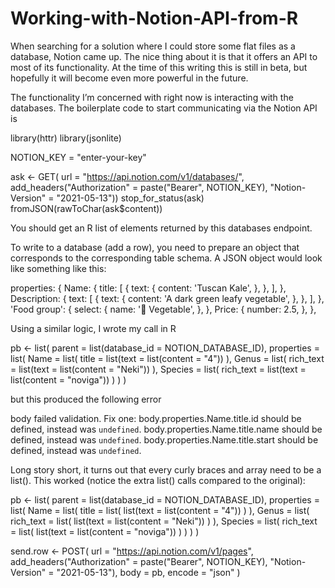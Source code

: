 # Working-with-Notion-API-from-R

When searching for a solution where I could store some flat files as a database, Notion came up. The nice thing about it is that it offers an API to most of its functionality. At the time of this writing this is still in beta, but hopefully it will become even more powerful in the future.

The functionality I’m concerned with right now is interacting with the databases. The boilerplate code to start communicating via the Notion API is

library(httr)
library(jsonlite)

NOTION_KEY = "enter-your-key"

ask <- GET(
  url = "https://api.notion.com/v1/databases/",
  add_headers("Authorization" = paste("Bearer", NOTION_KEY),
              "Notion-Version" = "2021-05-13"))
stop_for_status(ask)
fromJSON(rawToChar(ask$content))

You should get an R list of elements returned by this databases endpoint.

To write to a database (add a row), you need to prepare an object that corresponds to the corresponding table schema. A JSON object would look like something like this:

properties: {
      Name: {
        title: [
          {
            text: {
              content: 'Tuscan Kale',
            },
          },
        ],
      },
      Description: {
        text: [
          {
            text: {
              content: 'A dark green leafy vegetable',
            },
          },
        ],
      },
      'Food group': {
        select: {
          name: '🥦 Vegetable',
        },
      },
      Price: {
        number: 2.5,
      },
    },

Using a similar logic, I wrote my call in R

pb <- list(
  parent = list(database_id = NOTION_DATABASE_ID),
  properties = list(
    Name = list(
      title = list(text = list(content = "4"))
    ),
    Genus = list(
      rich_text = list(text = list(content = "Neki"))
    ),
    Species = list(
      rich_text = list(text = list(content = "noviga"))
    )
  )
)

but this produced the following error

body failed validation. Fix one: body.properties.Name.title.id should be defined, instead was `undefined`.
body.properties.Name.title.name should be defined, instead was `undefined`.
body.properties.Name.title.start should be defined, instead was `undefined`.

Long story short, it turns out that every curly braces and array need to be a list(). This worked (notice the extra list() calls compared to the original):

pb <- list(
  parent = list(database_id = NOTION_DATABASE_ID),
  properties = list(
    Name = list(
      title = list(
        list(text = list(content = "4"))
      )
    ),
    Genus = list(
      rich_text = list(
        list(text = list(content = "Neki"))
      )
    ),
    Species = list(
      rich_text = list(
        list(text = list(content = "noviga"))
      )
    )
  )
)

send.row <- POST(
  url = "https://api.notion.com/v1/pages",
  add_headers("Authorization" = paste("Bearer", NOTION_KEY),
              "Notion-Version" = "2021-05-13"),
  body = pb,
  encode = "json"
)
